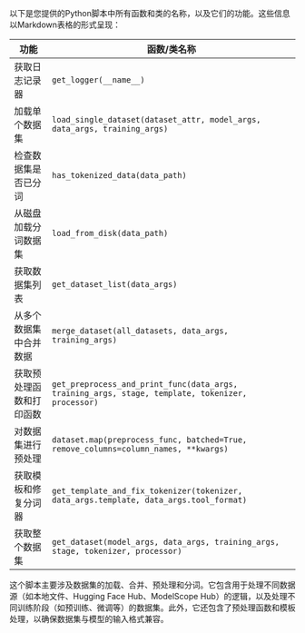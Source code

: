 以下是您提供的Python脚本中所有函数和类的名称，以及它们的功能。这些信息以Markdown表格的形式呈现：

| 功能 | 函数/类名称 |
| --- | --- |
| 获取日志记录器 | `get_logger(__name__)` |
| 加载单个数据集 | `load_single_dataset(dataset_attr, model_args, data_args, training_args)` |
| 检查数据集是否已分词 | `has_tokenized_data(data_path)` |
| 从磁盘加载分词数据集 | `load_from_disk(data_path)` |
| 获取数据集列表 | `get_dataset_list(data_args)` |
| 从多个数据集中合并数据 | `merge_dataset(all_datasets, data_args, training_args)` |
| 获取预处理函数和打印函数 | `get_preprocess_and_print_func(data_args, training_args, stage, template, tokenizer, processor)` |
| 对数据集进行预处理 | `dataset.map(preprocess_func, batched=True, remove_columns=column_names, **kwargs)` |
| 获取模板和修复分词器 | `get_template_and_fix_tokenizer(tokenizer, data_args.template, data_args.tool_format)` |
| 获取整个数据集 | `get_dataset(model_args, data_args, training_args, stage, tokenizer, processor)` |

这个脚本主要涉及数据集的加载、合并、预处理和分词。它包含用于处理不同数据源（如本地文件、Hugging Face Hub、ModelScope Hub）的逻辑，以及处理不同训练阶段（如预训练、微调等）的数据集。此外，它还包含了预处理函数和模板处理，以确保数据集与模型的输入格式兼容。
